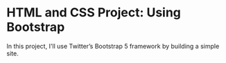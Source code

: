 #  HTML and CSS Project: Using Bootstrap


In this project, I'll use Twitter’s Bootstrap 5 framework by building a simple site.
